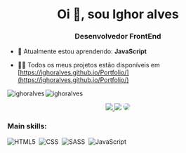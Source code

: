 <h1 align="center">Oi 👋, sou Ighor alves</h1>
<h3 align="center">Desenvolvedor FrontEnd</h3>

- 🌱 Atualmente estou aprendendo: **JavaScript**

- 👨‍💻 Todos os meus projetos estão disponíveis em [https://ighoralves.github.io/Portfolio/](https://ighoralves.github.io/Portfolio/)


<p><img align="left" src="https://github-readme-stats.vercel.app/api/top-langs?username=ighoralves&show_icons=true&locale=en&layout=compact" alt="ighoralves" /> </p>

<p> <img align="center" src="https://github-readme-stats.vercel.app/api?username=ighoralves&show_icons=true&locale=en" alt="ighoralves" /> </p>

<div align="center"> 
<a href="https://www.instagram.com/ighoralves/" target="_blank"><img src="https://img.shields.io/badge/-Instagram-%23E4405F?style=for-the-badge&logo=instagram&logoColor=white"</a>
<a href = "mailto:ighoralc@gmail.com"> <img src="https://img.shields.io/badge/-Gmail-%23333?style=for-the-badge&logo=gmail&logoColor=white" target="_blank"></a>
<a href="https://www.linkedin.com/in/ighor-alves-bb77111b2/" target="_blank"><img src="https://img.shields.io/badge/-LinkedIn-%230077B5?style=for-the-badge&logo=linkedin&logoColor=white" style="border-radius: 30px" target="_blank"></a> 
 </div>
 
### Main skills:
![HTML5](https://img.shields.io/badge/-HTML5-0D1117?style=for-the-badge&logo=HTML5&logoColor=FF0000&labelColor=0D1117)&nbsp;
![CSS](https://img.shields.io/badge/-CSS-0D1117?style=for-the-badge&logo=CSS3&logoColor=1572B6&labelColor=0D1117)&nbsp;
![SASS](https://img.shields.io/badge/-SASS-0D1117?style=for-the-badge&logo=SASS&logoColor=EE82EE&labelColor=0D1117)&nbsp;
![JavaScript](https://img.shields.io/badge/-JavaScript-0D1117?style=for-the-badge&logo=javascript&labelColor=0D1117)&nbsp;


 
